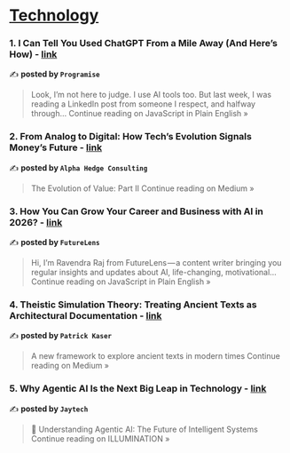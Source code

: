 
<h1><a href=https://medium.com/tag/technology/recommended target="_blank" rel="noopener noreferrer">Technology</a></h1>
<h3>1. I Can Tell You Used ChatGPT From a Mile Away (And Here’s How) - <a href="https://javascript.plainenglish.io/i-can-tell-you-used-chatgpt-from-a-mile-away-and-heres-how-ecbd74fd54a6?source=rss------technology-5" target="_blank" rel="noopener noreferrer">link</a></h3>

✍️ **posted by `Programise`**

<blockquote>Look, I’m not here to judge. I use AI tools too. But last week, I was reading a LinkedIn post from someone I respect, and halfway through…
Continue reading on JavaScript in Plain English »</blockquote>

<h3>2. From Analog to Digital: How Tech’s Evolution Signals Money’s Future - <a href="https://medium.com/@alphahedgeconsulting/from-analog-to-digital-how-techs-evolution-signals-money-s-future-327caba371ea?source=rss------technology-5" target="_blank" rel="noopener noreferrer">link</a></h3>

✍️ **posted by `Alpha Hedge Consulting`**

<blockquote>The Evolution of Value: Part II
Continue reading on Medium »</blockquote>

<h3>3. How You Can Grow Your Career and Business with AI in 2026?  - <a href="https://javascript.plainenglish.io/how-you-can-grow-your-career-and-business-with-ai-in-2026-1e8a60488a08?source=rss------technology-5" target="_blank" rel="noopener noreferrer">link</a></h3>

✍️ **posted by `FutureLens`**

<blockquote>Hi, I’m Ravendra Raj from FutureLens — a content writer bringing you regular insights and updates about AI, life-changing, motivational…
Continue reading on JavaScript in Plain English »</blockquote>

<h3>4. Theistic Simulation Theory: Treating Ancient Texts as Architectural Documentation - <a href="https://medium.com/@pkaser/theistic-simulation-theory-treating-ancient-texts-as-architectural-documentation-7a7b1d91283a?source=rss------technology-5" target="_blank" rel="noopener noreferrer">link</a></h3>

✍️ **posted by `Patrick Kaser`**

<blockquote>A new framework to explore ancient texts in modern times
Continue reading on Medium »</blockquote>

<h3>5. Why Agentic AI Is the Next Big Leap in Technology  - <a href="https://medium.com/illumination/why-agentic-ai-is-the-next-big-leap-in-technology-766a1585b080?source=rss------technology-5" target="_blank" rel="noopener noreferrer">link</a></h3>

✍️ **posted by `Jaytech`**

<blockquote>🤖 Understanding Agentic AI: The Future of Intelligent Systems
Continue reading on ILLUMINATION »</blockquote>

